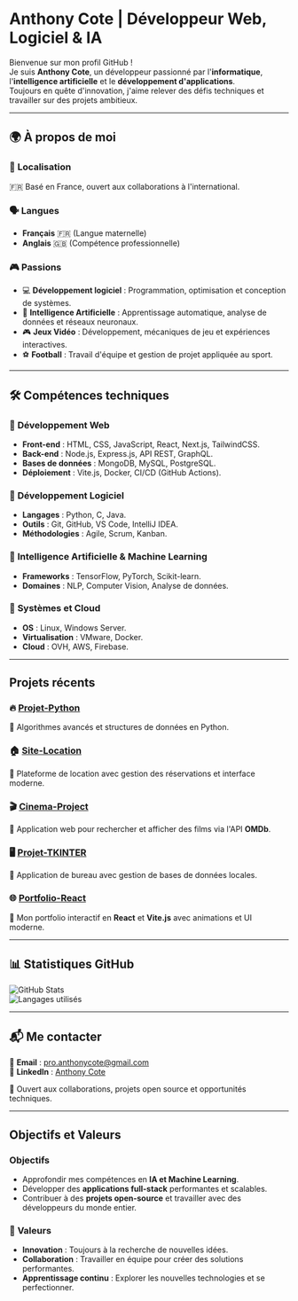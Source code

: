 # **Anthony Cote | Développeur Web, Logiciel & IA**  
 
Bienvenue sur mon profil GitHub !  
Je suis **Anthony Cote**, un développeur passionné par l'**informatique**, l'**intelligence artificielle** et le **développement d'applications**.  
Toujours en quête d'innovation, j'aime relever des défis techniques et travailler sur des projets ambitieux.  

--- 

## 🌍 **À propos de moi**

### 📍 **Localisation**
🇫🇷 Basé en France, ouvert aux collaborations à l'international.

### 🗣️ **Langues**
- **Français** 🇫🇷 (Langue maternelle)  
- **Anglais** 🇬🇧 (Compétence professionnelle)  

### 🎮 **Passions**
- 💻 **Développement logiciel** : Programmation, optimisation et conception de systèmes.  
- 🤖 **Intelligence Artificielle** : Apprentissage automatique, analyse de données et réseaux neuronaux.  
- 🎮 **Jeux Vidéo** : Développement, mécaniques de jeu et expériences interactives.  
- ⚽ **Football** : Travail d'équipe et gestion de projet appliquée au sport.  

---

## 🛠️ **Compétences techniques**

### 🔹 **Développement Web**
- **Front-end** : HTML, CSS, JavaScript, React, Next.js, TailwindCSS.  
- **Back-end** : Node.js, Express.js, API REST, GraphQL.  
- **Bases de données** : MongoDB, MySQL, PostgreSQL.  
- **Déploiement** : Vite.js, Docker, CI/CD (GitHub Actions).  

### 🔹 **Développement Logiciel**
- **Langages** : Python, C, Java.  
- **Outils** : Git, GitHub, VS Code, IntelliJ IDEA.  
- **Méthodologies** : Agile, Scrum, Kanban.  

### 🔹 **Intelligence Artificielle & Machine Learning**
- **Frameworks** : TensorFlow, PyTorch, Scikit-learn.  
- **Domaines** : NLP, Computer Vision, Analyse de données.  

### 🔹 **Systèmes et Cloud**
- **OS** : Linux, Windows Server.  
- **Virtualisation** : VMware, Docker.  
- **Cloud** : OVH, AWS, Firebase.  

---

##  **Projets récents**

### 🔥 [**Projet-Python**](https://github.com/anthocote19/Projet-Python)  
🔹 Algorithmes avancés et structures de données en Python.  

### 🏠 [**Site-Location**](https://github.com/anthocote19/Site-Location)  
🔹 Plateforme de location avec gestion des réservations et interface moderne.  

### 🎬 [**Cinema-Project**](https://github.com/anthocote19/Cinema-Project)  
🔹 Application web pour rechercher et afficher des films via l'API **OMDb**.  

### 🖥️ [**Projet-TKINTER**](https://github.com/anthocote19/Projet-TKINTER)  
🔹 Application de bureau avec gestion de bases de données locales.  

### 🌐 [**Portfolio-React**](https://github.com/anthocote19/Portfolio-React)  
🔹 Mon portfolio interactif en **React** et **Vite.js** avec animations et UI moderne.  

---

## 📊 **Statistiques GitHub**

![GitHub Stats](https://github-readme-stats.vercel.app/api?username=anthocote19&show_icons=true&theme=radical)  
![Langages utilisés](https://github-readme-stats.vercel.app/api/top-langs/?username=anthocote19&layout=compact&theme=radical)  

---

## 📬 **Me contacter**

📧 **Email** : [pro.anthonycote@gmail.com](mailto:pro.anthonycote@gmail.com)  
🔗 **LinkedIn** : [Anthony Cote](https://www.linkedin.com/in/anthony-cote-25390433a/)  

💬 Ouvert aux collaborations, projets open source et opportunités techniques.  

---

##  **Objectifs et Valeurs**

###  **Objectifs**
- Approfondir mes compétences en **IA et Machine Learning**.  
- Développer des **applications full-stack** performantes et scalables.  
- Contribuer à des **projets open-source** et travailler avec des développeurs du monde entier.  

### 🌟 **Valeurs**
- **Innovation** : Toujours à la recherche de nouvelles idées.  
- **Collaboration** : Travailler en équipe pour créer des solutions performantes.  
- **Apprentissage continu** : Explorer les nouvelles technologies et se perfectionner.  

